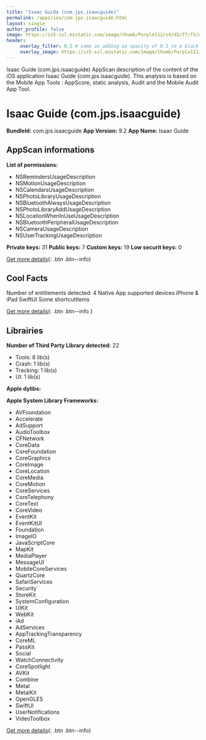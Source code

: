 ```yaml
---
title: "Isaac Guide (com.jps.isaacguide)"
permalink: /apps/ios/com.jps.isaacguide.html
layout: single
author_profile: false
image: https://is5-ssl.mzstatic.com/image/thumb/Purple112/v4/d3/ff/f3/d3fff35d-71c1-3a8e-6733-c0c9360df0c6/AppIcon-0-1x_U007emarketing-0-10-0-85-220.png/512x512bb.jpg
header: 
     overlay_filter: 0.5 # same as adding an opacity of 0.5 to a black background
     overlay_image: https://is5-ssl.mzstatic.com/image/thumb/Purple112/v4/d3/ff/f3/d3fff35d-71c1-3a8e-6733-c0c9360df0c6/AppIcon-0-1x_U007emarketing-0-10-0-85-220.png/512x512bb.jpg
---
```

Isaac Guide (com.jps.isaacguide) AppScan description of the content of the iOS application Isaac Guide (com.jps.isaacguide). This analysis is based on the Mobile App Tools : AppScore, static analysis, Audit and the Mobile Audit App Tool.

# Isaac Guide (com.jps.isaacguide)

**BundleId:** com.jps.isaacguide
**App Version:** 9.2
**App Name:** Isaac Guide


## AppScan informations 

**List of permissions:** 
- NSRemindersUsageDescription
- NSMotionUsageDescription 
- NSCalendarsUsageDescription
- NSPhotoLibraryUsageDescription
- NSBluetoothAlwaysUsageDescription
- NSPhotoLibraryAddUsageDescription
- NSLocationWhenInUseUsageDescription
- NSBluetoothPeripheralUsageDescription
- NSCameraUsageDescription
- NSUserTrackingUsageDescription
  
  
**Private keys:** 31
**Public keys:** 7
**Custom keys:** 19
**Low securit keys:** 0
  
[Get more details](/pricing.html){: .btn .btn--info}

## Cool Facts

Number of entitlements detected: 4
Native App
supported devices iPhone & iPad
SwiftUI
Some shortcutItems 
  
[Get more details](/pricing.html){: .btn .btn--info }

## Librairies 
**Number of Third Party Library detected:** 22
- Tools: 8 lib(s)
- Crash: 1 lib(s)
- Tracking: 1 lib(s)
- UI: 1 lib(s)


**Apple dylibs:**


**Apple System Library Frameworks:**
- AVFoundation
- Accelerate
- AdSupport
- AudioToolbox
- CFNetwork
- CoreData
- CoreFoundation
- CoreGraphics
- CoreImage
- CoreLocation
- CoreMedia
- CoreMotion
- CoreServices
- CoreTelephony
- CoreText
- CoreVideo
- EventKit
- EventKitUI
- Foundation
- ImageIO
- JavaScriptCore
- MapKit
- MediaPlayer
- MessageUI
- MobileCoreServices
- QuartzCore
- SafariServices
- Security
- StoreKit
- SystemConfiguration
- UIKit
- WebKit
- iAd
- AdServices
- AppTrackingTransparency
- CoreML
- PassKit
- Social
- WatchConnectivity
- CoreSpotlight
- AVKit
- Combine
- Metal
- MetalKit
- OpenGLES
- SwiftUI
- UserNotifications
- VideoToolbox


  
[Get more details](/pricing.html){: .btn .btn--info}

